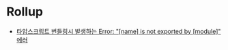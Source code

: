 # Rollup

- [타압스크립트 번들링시 발생하는 Error: "[name] is not exported by [module]" 에러](./typescript-name-is-not-exported-by-module/ko.md)
